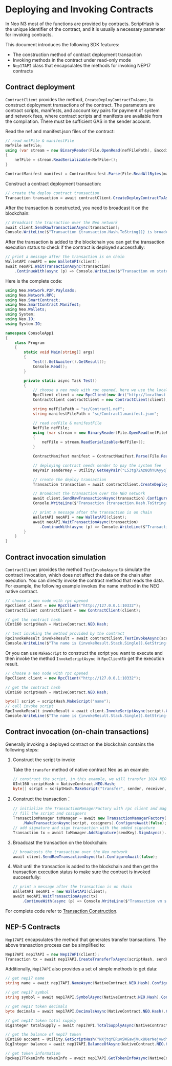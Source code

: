 # Deploying and Invoking Contracts

In Neo N3 most of the functions are provided by contracts. ScriptHash is the unique identifier of the contract, and it is usually a necessary parameter for invoking contracts.

This document introduces the following SDK features:

- The construction method of contract deployment transaction
- Invoking methods in the contract under read-only mode
- `Nep17API` class that encapsulates the methods for invoking NEP17 contracts

## Contract deployment

`ContractClient` provides the method, `CreateDeployContractTxAsync`, to construct deployment transactions of the contract. The parameters are contract scripts, manifests, and account key pairs for payment of system and network fees, where contract scripts and manifests are available from the compilation. There must be sufficient GAS in the sender account.

Read the nef and manifest.json files of the contract:

```C#
// read nefFile & manifestFile
NefFile nefFile;
using (var stream = new BinaryReader(File.OpenRead(nefFilePath), Encoding.UTF8, false))
{
    nefFile = stream.ReadSerializable<NefFile>();
}

ContractManifest manifest = ContractManifest.Parse(File.ReadAllBytes(manifestFilePath));
```

Construct a contract deployment transaction:

```c#
// create the deploy contract transaction
Transaction transaction = await contractClient.CreateDeployContractTxAsync(nefFile.ToArray(), manifest, senderKeyPair);
```

After the transaction is constructed, you need to broadcast it on the blockchain:

```c#
// Broadcast the transaction over the Neo network
await client.SendRawTransactionAsync(transaction);
Console.WriteLine($"Transaction {transaction.Hash.ToString()} is broadcasted!");
```

After the transaction is added to the blockchain you can get the transaction execution status to check if the contract is deployed successfully:

```c#
// print a message after the transaction is on chain
WalletAPI neoAPI = new WalletAPI(client);
await neoAPI.WaitTransactionAsync(transaction)
    .ContinueWith(async (p) => Console.WriteLine($"Transaction vm state is  {(await p).VMState}"));
```

Here is the complete code:

```c#
using Neo.Network.P2P.Payloads;
using Neo.Network.RPC;
using Neo.SmartContract;
using Neo.SmartContract.Manifest;
using Neo.Wallets;
using System;
using Neo.IO;
using System.IO;

namespace ConsoleApp1
{
    class Program
    {
        static void Main(string[] args)
        {
            Test().GetAwaiter().GetResult();
            Console.Read();
        }

        private static async Task Test()
        {
            // choose a neo node with rpc opened, here we use the localhost
            RpcClient client = new RpcClient(new Uri("http://localhost:20332"), null, null, ProtocolSettings.Load("config.json"));
            ContractClient contractClient = new ContractClient(client);

            string nefFilePath = "sc/Contract1.nef";
            string manifestFilePath = "sc/Contract1.manifest.json";

            // read nefFile & manifestFile
            NefFile nefFile;
            using (var stream = new BinaryReader(File.OpenRead(nefFilePath), Encoding.UTF8, false))
            {
                nefFile = stream.ReadSerializable<NefFile>();
            }

            ContractManifest manifest = ContractManifest.Parse(File.ReadAllBytes(manifestFilePath));

            // deploying contract needs sender to pay the system fee
            KeyPair senderKey = Utility.GetKeyPair("L53tg72Az8QhYUAyyqTQ3LaXMXBE3S9mJGGZVKHBryZxya7prwhZ");

            // create the deploy transaction
            Transaction transaction = await contractClient.CreateDeployContractTxAsync(nefFile.ToArray(), manifest, senderKey).ConfigureAwait(false);

            // Broadcast the transaction over the NEO network
            await client.SendRawTransactionAsync(transaction).ConfigureAwait(false);
            Console.WriteLine($"Transaction {transaction.Hash.ToString()} is broadcasted!");

            // print a message after the transaction is on chain
            WalletAPI neoAPI = new WalletAPI(client);
            await neoAPI.WaitTransactionAsync(transaction)
               .ContinueWith(async (p) => Console.WriteLine($"Transaction vm state is  {(await p).VMState}"));
        }
    }
}
```

## Contract invocation simulation

`ContractClient` provides the method `TestInvokeAsync` to simulate the contract invocation, which does not affect the data on the chain after execution. You can directly invoke the contract method that reads the data. For example, the following example invokes the name method in the NEO native contract.

```c#
// choose a neo node with rpc opened
RpcClient client = new RpcClient("http://127.0.0.1:10332");
ContractClient contractClient = new ContractClient(client);

// get the contract hash
UInt160 scriptHash = NativeContract.NEO.Hash;

// test invoking the method provided by the contract 
RpcInvokeResult invokeResult = await contractClient.TestInvokeAsync(scriptHash, "name").ConfigureAwait(false);
Console.WriteLine($"The name is {invokeResult.Stack.Single().GetString()}");
```

Or you can use `MakeScript` to construct the script you want to execute and then invoke the method `InvokeScriptAsync` in `RpcClient`to get the execution result.

```c#
// choose a neo node with rpc opened
RpcClient client = new RpcClient("http://127.0.0.1:10332");

// get the contract hash
UInt160 scriptHash = NativeContract.NEO.Hash;

byte[] script = scriptHash.MakeScript("name");
// call invoke script
RpcInvokeResult invokeResult = await client.InvokeScriptAsync(script).ConfigureAwait(false);
Console.WriteLine($"The name is {invokeResult.Stack.Single().GetString()}");
```

## Contract invocation (on-chain transactions)

Generally invoking a deployed contract on the blockchain contains the following steps:

1. Construct the script to invoke

    Take the `transfer` method of native contract Neo as an example:

    ```c#
    // construct the script, in this example, we will transfer 1024 NEO to receiver
    UInt160 scriptHash = NativeContract.NEO.Hash;
    byte[] script = scriptHash.MakeScript("transfer", sender, receiver, 1024);
    ```

2. Construct the transaction：

    ```c#
    // initialize the TransactionManagerFactory with rpc client and magic
    // fill the script and cosigners
    TransactionManager txManager = await new TransactionManagerFactory(client, 5195086)
        .MakeTransactionAsync(script, cosigners).ConfigureAwait(false);
    // add signature and sign transaction with the added signature
    Transaction tx = await txManager.AddSignature(sendKey).SignAsync().ConfigureAwait(false);
    ```
    
3. Broadcast the transaction on the blockchain:

    ```c#
    // broadcasts the transaction over the Neo network
    await client.SendRawTransactionAsync(tx).ConfigureAwait(false);
    ```

4. Wait until the transaction is added to the blockchain and then get the transaction execution status to make sure the contract is invoked successfully:

    ```c#
    // print a message after the transaction is on chain
    WalletAPI neoAPI = new WalletAPI(client);
    await neoAPI.WaitTransactionAsync(tx)
        .ContinueWith(async (p) => Console.WriteLine($"Transaction vm state is  {(await p).VMState}"));
    ```

For complete code refer to [Transaction Construction](transaction.md).

## NEP-5 Contracts

`Nep17API` encapsulates the method that generates transfer transactions. The above transaction process can be simplified to:

```c#
Nep17API nep17API = new Nep17API(client);
Transaction tx = await nep17API.CreateTransferTxAsync(scriptHash, sendKey, receiver, 1).ConfigureAwait(false);
```

Additionally, `Nep17API` also provides a set of simple methods to get data:

```c#
// get nep17 name
string name = await nep17API.NameAsync(NativeContract.NEO.Hash).ConfigureAwait(false);

// get nep17 symbol
string symbol = await nep17API.SymbolAsync(NativeContract.NEO.Hash).ConfigureAwait(false);

// get nep17 token decimals
byte decimals = await nep17API.DecimalsAsync(NativeContract.NEO.Hash).ConfigureAwait(false);

// get nep17 token total supply
BigInteger totalSupply = await nep17API.TotalSupplyAsync(NativeContract.NEO.Hash).ConfigureAwait(false);

// get the balance of nep17 token
UInt160 account = Utility.GetScriptHash("NXjtqYERuvSWGawjVux8UerNejvwdYg7eE");
BigInteger balance = await nep17API.BalanceOfAsync(NativeContract.NEO.Hash, account).ConfigureAwait(false);

// get token information
RpcNep17TokenInfo tokenInfo = await nep17API.GetTokenInfoAsync(NativeContract.NEO.Hash).ConfigureAwait(false);
```

